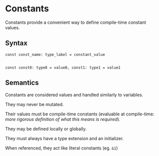 # Constants
Constants provide a convenient way to define compile-time constant values.

## Syntax
```
const const_name: type_label = constant_value


const const0: type0 = value0, const1: type1 = value1
```

## Semantics
Constants are considered values and handled similarly to variables.

They may never be mutated.

Their values must be compile-time constants (evaluable at compile-time: *more rigorous definition of what this means is required*).

They may be defined locally or globally.

They must always have a type extension and an initializer.

When referenced, they act like literal constants (eg. `&1`)